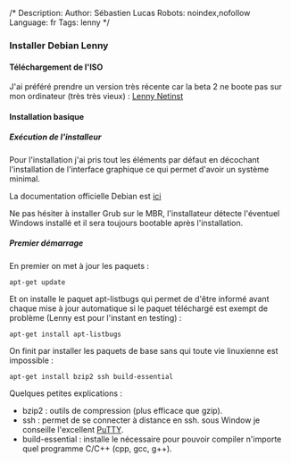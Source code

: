 /*
Description: 
Author: Sébastien Lucas
Robots: noindex,nofollow
Language: fr
Tags: lenny
*/
### Installer Debian Lenny

#### Téléchargement de l'ISO
J'ai préféré prendre un version très récente car la beta 2 ne boote pas sur mon ordinateur (très très vieux) :
[Lenny Netinst](http://cdimage.debian.org/cdimage/daily-builds/daily/arch-latest/i386/iso-cd/)

#### Installation basique

##### Exécution de l'installeur
Pour l'installation j'ai pris tout les éléments par défaut en décochant l'installation de l'interface graphique ce qui permet d'avoir un système minimal.

La documentation officielle Debian est [ici](http://d-i.alioth.debian.org/manual/fr.i386/index.html)

Ne pas hésiter à installer Grub sur le MBR, l'installateur détecte l'éventuel Windows installé et il sera toujours bootable après l'installation.

##### Premier démarrage

En premier on met à jour les paquets :

```
apt-get update
```

Et on installe le paquet apt-listbugs qui permet de d'être informé avant chaque mise à jour automatique si le paquet téléchargé est exempt de problème (Lenny est pour l'instant en testing) :

```
apt-get install apt-listbugs
```

On finit par installer les paquets de base sans qui toute vie linuxienne est impossible :

```
apt-get install bzip2 ssh build-essential
```

Quelques petites explications :
*	bzip2 : outils de compression (plus efficace que gzip). 
*	ssh : permet de se connecter à distance en ssh. sous Window je conseille l'excellent [PuTTY](http://www.chiark.greenend.org.uk/~sgtatham/putty/).
*	build-essential : installe le nécessaire pour pouvoir compiler n'importe quel programme C/C++ (cpp, gcc, g++).


